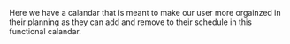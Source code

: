Here we have a calandar that is meant to make our user more orgainzed in their planning as they can add and remove to their schedule in this functional calandar.
